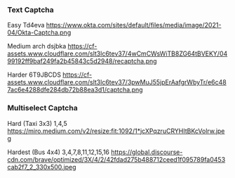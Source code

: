 ### Text Captcha

Easy
Td4eva
https://www.okta.com/sites/default/files/media/image/2021-04/Okta-Captcha.png

Medium
arch dsjbka
https://cf-assets.www.cloudflare.com/slt3lc6tev37/4wCmCWsWiTB8ZG64tBVEKY/0499192ff9baf249fa2b45843c5d2948/recaptcha.png

Harder
6T9JBCDS
https://cf-assets.www.cloudflare.com/slt3lc6tev37/3pwMuJ55jpErAafgrWbyTr/e6c487ac6e4288dfe284db72b88ea3d1/captcha.png

### Multiselect Captcha

Hard (Taxi 3x3)
1,4,5
https://miro.medium.com/v2/resize:fit:1092/1*jcXPqzruCRYHItBKcVolrw.jpeg

Hardest (Bus 4x4)
3,4,7,8,11,12,15,16
https://global.discourse-cdn.com/brave/optimized/3X/4/2/42fdad275b488712ceed1f095789fa0453cab2f7_2_330x500.jpeg
